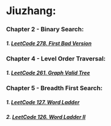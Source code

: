 # Jiuzhang:

### Chapter 2 - Binary Search:
##### 1. [LeetCode 278. First Bad Version](/src/leetcode/p251to300/LeetCode278FirstBadVersion.java)


### Chapter 4 - Level Order Traversal:
##### 1. [LeetCode 261. Graph Valid Tree](/src/leetcode/p251to300/LeetCode261GraphValidTree.java)

### Chapter 5 - Breadth First Search:
##### 1. [LeetCode 127. Word Ladder](/src/leetcode/p101to150/LeetCode127WordLadder.java)
##### 2. [LeetCode 126. Word Ladder II](/src/leetcode/p101to150/LeetCode126WordLadderII.java)
